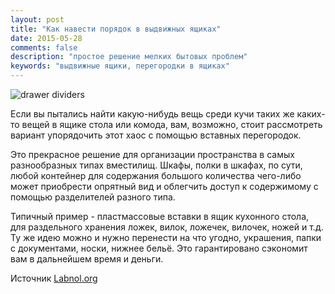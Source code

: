 ```yaml
---
layout: post
title: "Как навести порядок в выдвижных ящиках"
date: 2015-05-28 
comments: false
description: "простое решение мелких бытовых проблем"
keywords: "выдвижные ящики, перегородки в ящиках"
---
```


![drawer dividers](http://s019.radikal.ru/i634/1506/62/5362c2db937c.jpg "drawer dividers")

Если вы пытались найти какую-нибудь вещь среди кучи таких же каких-то вещей в ящике стола или комода, вам, возможно, стоит рассмотреть вариант упорядочить этот хаос с помощью вставных перегородок.

Это прекрасное решение для организации пространства в самых разнообразных типах вместилищ.  Шкафы, полки в шкафах, по сути, любой контейнер для содержания большого количества чего-либо может приобрести опрятный вид и облегчить доступ к содержимому с помощью разделителей разного типа.

Типичный пример - пластмассовые вставки в ящик кухонного стола, для раздельного хранения ложек, вилок, ложечек, вилочек, ножей и т.д. Ту же идею можно и нужно перенести на что угодно, украшения, папки с документами, носки, нижнее бельё. Это гарантировано сэкономит вам в дальнейшем время и деньги.

Источник [Labnol.org]( http://www.labnol.org/home/decoration/organize-your-cluttered-drawers-with-inserts/369/)
